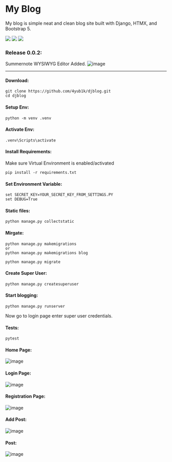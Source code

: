 # My Blog

My blog is simple neat and clean blog site built with Django, HTMX, and Bootstrap 5.

![](https://img.shields.io/badge/Django-4.1.6-green)
![](https://img.shields.io/badge/Tests-passing-brightgreen)
![](https://img.shields.io/badge/Release-0.0.2-orange)
### Release 0.0.2:
  Summernote WYSIWYG Editor Added.
![image](https://user-images.githubusercontent.com/45902447/218198174-d13d5e76-1dd4-448d-b868-88779e9cae82.png)

<hr>

#### Download:
```
git clone https://github.com/4yub1k/djblog.git
cd djblog
```

#### Setup Env:
```
python -m venv .venv
```
#### Activate Env:
```
.venv\Scripts\activate
```

#### Install Requirements:
Make sure Virtual Environment is enabled/activated
```
pip install -r requirements.txt
```

#### Set Environment Variable:
```
set SECRET_KEY=YOUR_SECRET_KEY_FROM_SETTINGS.PY
set DEBUG=True
```

#### Static files:
```
python manage.py collectstatic
```

#### Mirgate:
```
python manage.py makemigrations
or
python manage.py makemigrations blog

python manage.py migrate
```

#### Create Super User:
```
python manage.py createsuperuser
```

#### Start blogging:
```
python manage.py runserver
```
Now go to login page enter super user credentials.

#### Tests:
```
pytest
```
#### Home Page:
![image](https://user-images.githubusercontent.com/45902447/218100011-89e5be96-af6c-45c1-8ec9-f9bf30f96bc8.png)

#### Login Page:
![image](https://user-images.githubusercontent.com/45902447/218100144-c4f2c029-4574-41f4-98ea-049d411ec16b.png)

#### Registration Page:
![image](https://user-images.githubusercontent.com/45902447/218100250-40e72d8a-c679-480c-b34f-4f353e5b29d3.png)

#### Add Post:
![image](https://user-images.githubusercontent.com/45902447/218100379-930b4f1e-5fea-475f-a423-de3f3aa7c17e.png)

#### Post:
![image](https://user-images.githubusercontent.com/45902447/218100563-d6e0e92d-a264-4ca8-bbca-4281247c6fac.png)


